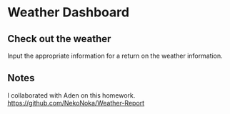 # Weather Dashboard

## Check out the weather

Input the appropriate information for a return on the weather information.

## Notes

I collaborated with Aden on this homework. https://github.com/NekoNoka/Weather-Report